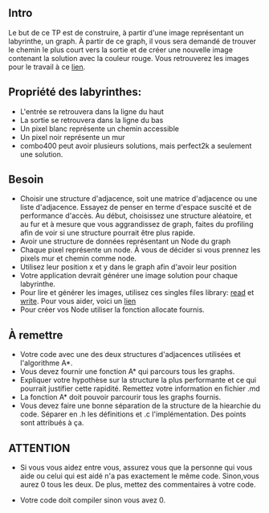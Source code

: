 ## Intro
Le but de ce TP est de construire, à partir d'une image représentant un labyrinthe, un graph. À partir de ce graph, il vous sera demandé de trouver le chemin le plus court vers la sortie et de créer une nouvelle image contenant la solution avec la couleur rouge. Vous retrouverez les images pour le travail à ce [lien](https://drive.google.com/file/d/1w1USKVlyeTQmR9zMJU1lV0EJMTLzdCiZ/view?usp=sharing).

## Propriété des labyrinthes:
- L'entrée se retrouvera dans la ligne du haut
- La sortie se retrouvera dans la ligne du bas
- Un pixel blanc représente un chemin accessible
- Un pixel noir représente un mur
- combo400 peut avoir plusieurs solutions, mais perfect2k a seulement une solution.

## Besoin
- Choisir une structure d'adjacence, soit une matrice d'adjacence ou une liste d'adjacence. Essayez de penser en terme d'espace suscité et de performance d'accès. Au début, choisissez une structure aléatoire, et au fur et à mesure que vous aggrandissez de graph, faites du profiling afin de voir si une structure pourrait être plus rapide.
- Avoir une structure de données représentant un Node du graph
- Chaque pixel représente un node. À vous de décider si vous prennez les pixels mur et chemin comme node.
- Utilisez leur position x et y dans le graph afin d'avoir leur position
- Votre application devrait générer une image solution pour chaque labyrinthe.
- Pour lire et générer les images, utilisez ces singles files library: [read](https://github.com/nothings/stb/blob/master/stb_image.h) et [write](https://github.com/nothings/stb/blob/master/stb_image_write.h). Pour vous aider, voici un [lien](https://solarianprogrammer.com/2019/06/10/c-programming-reading-writing-images-stb_image-libraries/)
- Pour créer vos Node utiliser la fonction allocate fournis.

## À remettre
- Votre code avec une des deux structures d'adjacences utilisées et l'algorithme A*.
- Vous devez fournir une fonction A* qui parcours tous les graphs.
- Expliquer votre hypothèse sur la structure la plus performante et ce qui pourrait justifier cette rapidité. Remettez votre information en fichier .md
- La fonction A* doit pouvoir parcourir tous les graphs fournis.
- Vous devez faire une bonne séparation de la structure de la hiearchie du code. Séparer en .h les définitions et .c l'implémentation. Des points sont attribués à ça.

## ATTENTION
- Si vous vous aidez entre vous, assurez vous que la personne qui vous aide ou celui qui est aidé n'a pas exactement le même code. Sinon,vous aurez 0 tous les deux. De plus, mettez des commentaires à votre code.

- Votre code doit compiler sinon vous avez 0.